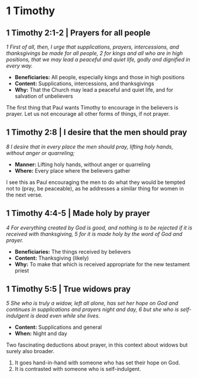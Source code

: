 # 1 Timothy

## 1 Timothy 2:1-2 | Prayers for all people

_1 First of all, then, I urge that supplications, prayers, intercessions, and thanksgivings be made for all people,_
_2 for kings and all who are in high positions,_
_that we may lead a peaceful and quiet life,_
_godly and dignified in every way._

- **Beneficiaries:** All people, especially kings and those in high positions
- **Content:** Supplications, intercessions, and thanksgivings
- **Why:** That the Church may lead a peaceful and quiet life, and for salvation of unbelievers

The first thing that Paul wants Timothy to encourage in the believers is prayer.
Let us not encourage all other forms of things, if not prayer.

## 1 Timothy 2:8 | I desire that the men should pray

_8 I desire that in every place the men should pray, lifting holy hands, without anger or quarreling;_

- **Manner:** Lifting holy hands, without anger or quarreling
- **Where:** Every place where the believers gather

I see this as Paul encouraging the men to do what they would be tempted not to (pray, be peaceable), as he addresses a similar thing for women in the next verse.

## 1 Timothy 4:4-5 | Made holy by prayer

_4 For everything created by God is good, and nothing is to be rejected if it is received with thanksgiving,_
_5 for it is made holy by the word of God and prayer._

- **Beneficiaries:** The things received by believers
- **Content:** Thanksgiving (likely)
- **Why:** To make that which is received appropriate for the new testament priest

## 1 Timothy 5:5 | True widows pray

_5 She who is truly a widow, left all alone, has set her hope on God_
_and continues in supplications and prayers night and day,_
_6 but she who is self-indulgent is dead even while she lives._

- **Content:** Supplications and general
- **When:** Night and day

Two fascinating deductions about prayer, in this context about widows but surely also broader.

1. It goes hand-in-hand with someone who has set their hope on God.
2. It is contrasted with someone who is self-indulgent.
